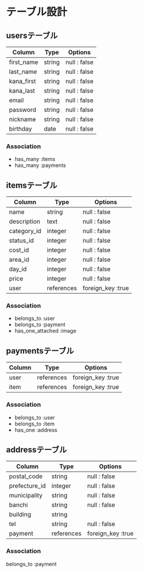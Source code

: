   # テーブル設計
  
  ## usersテーブル

| Column     | Type    | Options       |
| ---------- | ------- | ------------- |
| first_name | string  | null : false  |
| last_name  | string  | null : false  |
| kana_first | string  | null : false  |
| kana_last  | string  | null : false  |
| email      | string  | null : false  |
| password   | string  | null : false  |
| nickname   | string  | null : false  |
| birthday   | date    | null : false  |

  ### Association

  - has_many  :items
  - has_many  :payments


  ## itemsテーブル

| Column        | Type       | Options          |
| ------------- | ---------- | ---------------- |
| name          | string     | null : false     |
| description   | text       | null : false     |
| category_id   | integer    | null : false     |
| status_id     | integer    | null : false     |
| cost_id       | integer    | null : false     |
| area_id       | integer    | null : false     |
| day_id        | integer    | null : false     |
| price         | integer    | null : false     |
| user          | references | foreign_key :true|

  ### Association

  - belongs_to        :user
  - belongs_to        :payment
  - has_one_attached  :image


  ## paymentsテーブル

| Column               | Type       | Options          |
| -------------------- | ---------- | ---------------- |
| user                 | references | foreign_key :true|
| item                 | references | foreign_key :true|

  ### Association

  - belongs_to :user
  - belongs_to :item
  - has_one    :address


  ## addressテーブル

| Column               | Type       | Options          |
| -------------------- | ---------- | -----------------|
| postal_code          | string     | null : false     |
| prefecture_id        | integer    | null : false     |
| municipality         | string     | null : false     |
| banchi               | string     | null : false     |
| building             | string     |                  |
| tel                  | string     | null : false     |
| payment              | references | foreign_key :true|

  ### Association

  belongs_to   :payment



